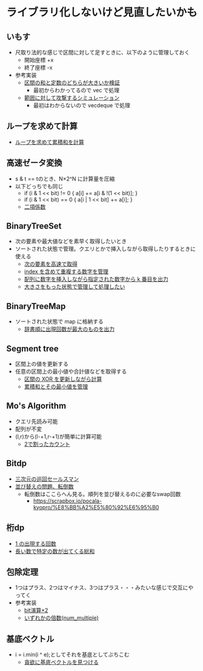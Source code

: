 # ライブラリ化しないけど見直したいかも

## いもす
- 尺取り法的な感じで区間に対して足すときに、以下のように管理しておく
  - 開始座標 +x
  - 終了座標 -x
- 参考実装
  - [区間の和と定数のどちらが大きいか検証](https://github.com/okaponta/atcoder-rust/blob/master/abc188/src/bin/d_ex.rs)
    - 最初からわかってるので vec で処理
  - [範囲に対して攻撃するシミュレーション](https://github.com/okaponta/atcoder-rust/blob/master/abc153/src/bin/f.rs)
    - 最初はわからないので vecdeque で処理

## ループを求めて計算
- [ループを求めて累積和を計算](https://github.com/okaponta/atcoder-rust/blob/master/abc241/src/bin/e.rs)

## 高速ゼータ変換
- s & t == tのとき、N×2^N に計算量を圧縮
- 以下どっちでも同じ
  - if (i & 1 << bit) != 0 { a[i] += a[i & !(1 << bit)]; }
  - if (i & 1 << bit) == 0 { a[i | 1 << bit] += a[i]; }
  - [二項係数](https://github.com/okaponta/atcoder-rust/blob/master/arc137/src/bin/d.rs)

## BinaryTreeSet
- 次の要素や最大値などを素早く取得したいとき
- ソートされた状態で管理。クエリとかで挿入しながら取得したりするときに使える
  - [次の要素を高速で取得](https://github.com/okaponta/atcoder-rust/blob/master/abc228/src/bin/d.rs)
  - [index を含めて重複する数字を管理](https://github.com/okaponta/atcoder-rust/blob/master/abc217/src/bin/e.rs)
  - [配列に数字を挿入しながら指定された数字から k 番目を出力](https://github.com/okaponta/atcoder-rust/blob/master/abc241/src/bin/d.rs)
  - [大きさをもった状態で管理して処理したい](https://github.com/okaponta/atcoder-rust/blob/master/abc245/src/bin/e.rs)

## BinaryTreeMap
- ソートされた状態で map に格納する
  - [辞書順に出現回数が最大のものを出力](https://github.com/okaponta/atcoder-rust/blob/master/abc155/src/bin/c_ex.rs)

## Segment tree
- 区間上の値を更新する
- 任意の区間上の最小値や合計値などを取得する
  - [区間の XOR を更新しながら計算](https://github.com/okaponta/atcoder-rust/blob/master/abc185/src/bin/f.rs)
  - [累積和とその最小値を管理](https://github.com/okaponta/atcoder-rust/blob/master/abc223/src/bin/f.rs)

## Mo's Algorithm
- クエリ先読み可能
- 配列が不変
- (l,r)から(l-+1,r-+1)が簡単に計算可能
  - [2で割ったカウント](https://github.com/okaponta/atcoder-rust/blob/master/abc242/src/bin/g.rs)

## Bitdp
- [三次元の巡回セールスマン](https://github.com/okaponta/atcoder-rust/blob/master/abc180/src/bin/e.rs)
- [並び替えの問題、転倒数](https://github.com/okaponta/atcoder-rust/blob/master/abc232/src/bin/f.rs)
    - 転倒数はここらへん見る。順列を並び替えるのに必要なswap回数
      - https://scrapbox.io/pocala-kyopro/%E8%BB%A2%E5%80%92%E6%95%B0

## 桁dp
- [1 の出現する回数](https://github.com/okaponta/atcoder-rust/blob/master/abc029/src/bin/d.rs)
- [長い数で特定の数が出てくる総和](https://github.com/okaponta/atcoder-rust/blob/master/abc235/src/bin/f.rs)

## 包除定理
- 1つはプラス、2つはマイナス、3つはプラス・・・みたいな感じで交互にやってく
- 参考実装
  - [bit演算×2](https://github.com/okaponta/atcoder-rust/blob/master/abc246/src/bin/f.rs)
  - [いずれかの倍数(num_multiple)](src/integer.rs)

## 基底ベクトル
- i = i.min(i ^ e);としてそれを基底としてぶちこむ
  - [貪欲に基底ベクトルを見つける](https://github.com/okaponta/atcoder-rust/blob/master/abc236/src/bin/f.rs)
